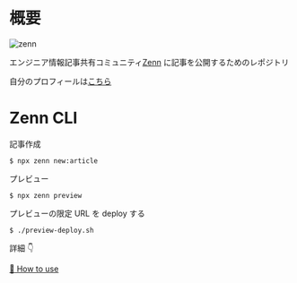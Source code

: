 # 概要

![zenn](https://user-images.githubusercontent.com/58369263/200117183-19457c1d-c44a-483e-b8c5-ac6304dcea29.png)

エンジニア情報記事共有コミュニティ[Zenn](https://zenn.dev/) に記事を公開するためのレポジトリ

自分のプロフィールは[こちら](https://zenn.dev/def_yuisato)

# Zenn CLI

記事作成

```shell
$ npx zenn new:article
```

プレビュー

```shell
$ npx zenn preview
```

プレビューの限定 URL を deploy する

```shell
$ ./preview-deploy.sh
```

詳細 👇

[📘 How to use](https://zenn.dev/zenn/articles/zenn-cli-guide)
